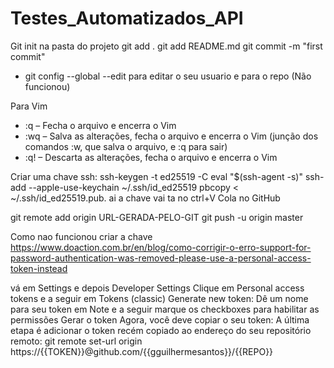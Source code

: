 # Testes_Automatizados_API

Git init na pasta do projeto
git add .
git add README.md
git commit -m "first commit"
* git config --global --edit para editar o seu usuario e para o repo (Não funcionou)

Para Vim
* :q – Fecha o arquivo e encerra o Vim
* :wq – Salva as alterações, fecha o arquivo e encerra o Vim (junção dos comandos :w, que salva o arquivo, e :q para sair)
* :q! – Descarta as alterações, fecha o arquivo e encerra o Vim

Criar uma chave ssh:
ssh-keygen -t ed25519 -C <email>
eval "$(ssh-agent -s)"
ssh-add --apple-use-keychain ~/.ssh/id_ed25519
pbcopy < ~/.ssh/id_ed25519.pub. ai a chave vai ta no ctrl+V 
Cola no GitHub

git remote add origin URL-GERADA-PELO-GIT
git push -u origin master

Como nao funcionou criar a chave
https://www.doaction.com.br/en/blog/como-corrigir-o-erro-support-for-password-authentication-was-removed-please-use-a-personal-access-token-instead

vá em Settings e depois Developer Settings
Clique em Personal access tokens e a seguir em Tokens (classic)
Generate new token:
Dê um nome para seu token em Note e a seguir marque os checkboxes para habilitar as permissões
Gerar o token
Agora, você deve copiar o seu token:
A última etapa é adicionar o token recém copiado ao endereço do seu repositório remoto:
git remote set-url origin https://{{TOKEN}}@github.com/{{gguilhermesantos}}/{{REPO}}